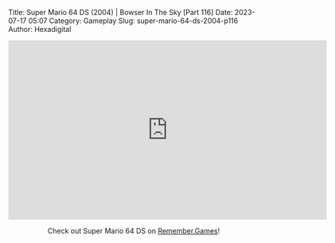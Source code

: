 Title: Super Mario 64 DS (2004) | Bowser In The Sky [Part 116]
Date: 2023-07-17 05:07
Category: Gameplay
Slug: super-mario-64-ds-2004-p116
Author: Hexadigital

<center><iframe src="https://www.youtube.com/embed/SX9ajXy0KlU?feature=oembed" allow="accelerometer; autoplay; encrypted-media; gyroscope; picture-in-picture" width="640" height="360" frameborder="0"></iframe>

Check out Super Mario 64 DS on [Remember.Games](https://remember.games/game/2250/super-mario-64-ds/)!</center>